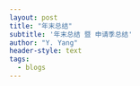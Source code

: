 ```yaml
---
layout: post
title: "年末总结"
subtitle: '年末总结 暨 申请季总结'
author: "Y. Yang"
header-style: text
tags:
  - blogs
---
```


